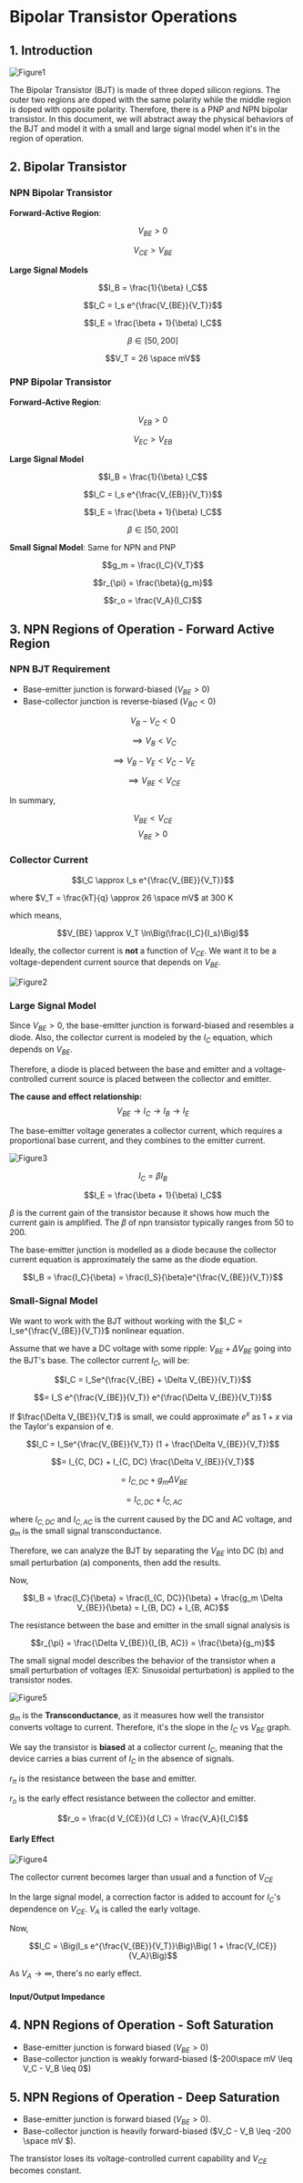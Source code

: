 # Bipolar Transistor Operations

## 1. Introduction

![Figure1](./image/Figure1.png)

The Bipolar Transistor (BJT) is made of three doped silicon regions. The outer two regions are doped with the same polarity while the middle region is doped with opposite polarity. Therefore, there is a PNP and NPN bipolar transistor. In this document, we will abstract away the physical behaviors of the BJT and model it with a small and large signal model when it's in the region of operation.

## 2. Bipolar Transistor

### NPN Bipolar Transistor

**Forward-Active Region**:

$$V_{BE} > 0$$

$$V_{CE} > V_{BE}$$

**Large Signal Models**

$$I_B = \frac{1}{\beta} I_C$$

$$I_C = I_s e^{\frac{V_{BE}}{V_T}}$$

$$I_E = \frac{\beta + 1}{\beta} I_C$$

$$\beta \in [50, 200]$$

$$V_T = 26 \space mV$$

### PNP Bipolar Transistor

**Forward-Active Region**:

$$V_{EB} > 0$$

$$V_{EC} > V_{EB}$$

**Large Signal Model**

$$I_B = \frac{1}{\beta} I_C$$

$$I_C = I_s e^{\frac{V_{EB}}{V_T}}$$

$$I_E = \frac{\beta + 1}{\beta} I_C$$

$$\beta \in [50, 200]$$

**Small Signal Model**: Same for NPN and PNP

$$g_m = \frac{I_C}{V_T}$$

$$r_{\pi} = \frac{\beta}{g_m}$$

$$r_o = \frac{V_A}{I_C}$$


## 3. NPN Regions of Operation - Forward Active Region

### NPN BJT Requirement
* Base-emitter junction is forward-biased ($V_{BE} > 0$)
* Base-collector junction is reverse-biased ($V_{BC} < 0$)

$$V_B - V_C < 0$$

$$\implies V_B < V_C$$

$$\implies V_B - V_E < V_C - V_E$$

$$\implies V_{BE} < V_{CE}$$

In summary, 

$$V_{BE} < V_{CE}$$
$$V_{BE} > 0$$

### Collector Current

$$I_C \approx I_s e^{\frac{V_{BE}}{V_T}}$$

where $V_T = \frac{kT}{q} \approx 26 \space mV$ at 300 K

which means, 

$$V_{BE} \approx V_T \ln\Big(\frac{I_C}{I_s}\Big)$$

Ideally, the collector current is **not** a function of $V_{CE}$. We want it to be a voltage-dependent current source that depends on $V_{BE}$.

![Figure2](./image/Figure2.png)

### Large Signal Model

Since $V_{BE} > 0$, the base-emitter junction is forward-biased and resembles a diode. Also, the collector current is modeled by the $I_C$ equation, which depends on $V_{BE}$.

Therefore, a diode is placed between the base and emitter and a voltage-controlled current source is placed between the collector and emitter.

**The cause and effect relationship:** $$V_{BE} \to I_C \to I_B \to I_E$$

The base-emitter voltage generates a collector current, which requires a proportional base current, and they combines to the emitter current.

![Figure3](./image/Figure3.png)

$$I_C = \beta I_B$$

$$I_E = \frac{\beta + 1}{\beta} I_C$$

$\beta$ is the current gain of the transistor because it shows how much the current gain is amplified. The $\beta$ of npn transistor typically ranges from 50 to 200.

The base-emitter junction is modelled as a diode because the collector current equation is approximately the same as the diode equation.

$$I_B = \frac{I_C}{\beta} = \frac{I_S}{\beta}e^{\frac{V_{BE}}{V_T}}$$

### Small-Signal Model

We want to work with the BJT without working with the $I_C = I_se^{\frac{V_{BE}}{V_T}}$ nonlinear equation.

Assume that we have a DC voltage with some ripple: $V_{BE} + \Delta V_{BE}$ going into the BJT's base. The collector current $I_C$, will be:

$$I_C = I_Se^{\frac{V_{BE} + \Delta V_{BE}}{V_T}}$$

$$= I_S e^{\frac{V_{BE}}{V_T}} e^{\frac{\Delta V_{BE}}{V_T}}$$

If $\frac{\Delta V_{BE}}{V_T}$ is small, we could approximate $e^x$ as $1 + x$ via the Taylor's expansion of e.

$$I_C = I_Se^{\frac{V_{BE}}{V_T}} (1 + \frac{\Delta V_{BE}}{V_T})$$

$$= I_{C, DC} + I_{C, DC} \frac{\Delta V_{BE}}{V_T}$$

$$= I_{C, DC} + g_m \Delta V_{BE}$$

$$= I_{C, DC} + I_{C, AC}$$

where $I_{C, DC}$ and $I_{C, AC}$ is the current caused by the DC and AC voltage, and $g_m$ is the small signal transconductance.

Therefore, we can analyze the BJT by separating the $V_{BE}$ into DC (b) and small perturbation (a) components, then add the results.

Now,

$$I_B = \frac{I_C}{\beta} = \frac{I_{C, DC}}{\beta} + \frac{g_m \Delta V_{BE}}{\beta} = I_{B, DC} + I_{B, AC}$$

The resistance between the base and emitter in the small signal analysis is

$$r_{\pi} = \frac{\Delta V_{BE}}{I_{B, AC}} = \frac{\beta}{g_m}$$


The small signal model describes the behavior of the transistor when a small perturbation of voltages (EX: Sinusoidal perturbation) is applied to the transistor nodes.


![Figure5](./image/Figure5.png)

$g_m$ is the **Transconductance**, as it measures how well the transistor converts voltage to current. Therefore, it's the slope in the $I_C$ vs $V_{BE}$ graph.


We say the transistor is **biased** at a collector current $I_C$, meaning that the device carries a bias current of $I_C$ in the absence of signals.

$r_{\pi}$ is the resistance between the base and emitter.

$r_o$ is the early effect resistance between the collector and emitter.

$$r_o = \frac{d V_{CE}}{d I_C} = \frac{V_A}{I_C}$$

#### Early Effect

![Figure4](./image/Figure4.png)

The collector current becomes larger than usual and a function of $V_{CE}$

In the large signal model, a correction factor is added to account for $I_C$'s dependence on $V_{CE}$. $V_A$ is called the early voltage.

Now,

$$I_C = \Big(I_s e^{\frac{V_{BE}}{V_T}}\Big)\Big( 1 + \frac{V_{CE}}{V_A}\Big)$$

As $V_A \longrightarrow \infty$, there's no early effect.

#### Input/Output Impedance

## 4. NPN Regions of Operation - Soft Saturation
* Base-emitter junction is forward biased ($V_{BE} > 0$)
* Base-collector junction is weakly forward-biased ($-200\space mV \leq V_C - V_B \leq 0$)

## 5. NPN Regions of Operation - Deep Saturation
* Base-emitter junction is forward biased ($V_{BE} > 0$).
* Base-collector junction is heavily forward-biased ($V_C - V_B \leq -200 \space mV $).

The transistor loses its voltage-controlled current capability and $V_{CE}$ becomes constant.



